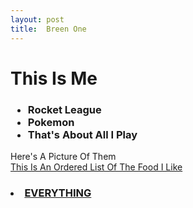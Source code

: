 ```yaml
---
layout: post
title:  Breen One
---
```

<html>
<head>
<h1>This Is Me</h1>
<title>
This Is An Unordered List Of The Games I Like
</title>
<h3>
<ul>
<li>
Rocket League
</li>
<li>
Pokemon
</li>
<li>
That's About All I Play
</li>
</ul>
</h3>
Here's A Picture Of Them
  <a href="https://www.google.com/imgres?imgurl=http%3A%2F%2Fcdn.edgecast.steamstatic.com%2Fsteam%2Fapps%2F252950%2Fheader.jpg%3Ft%3D1487806299&imgrefurl=http%3A%2F%2Fstore.steampowered.com%2Fapp%2F252950%2F&docid=3BHRvmdS2JyzYM&tbnid=hUck9HcGcMWncM%3A&vet=1&w=460&h=215&safe=active&bih=665&biw=1280&q=rocket%20league&ved=0ahUKEwj8rrmfsKbSAhXE8CYKHeaCBd8QMwhQKAEwAQ&iact=mrc&uact=8" target="_blank"/>
    <a href="https://www.google.com/search?q=pokemon+logo&espv=2&biw=1280&bih=665&source=lnms&tbm=isch&sa=X&ved=0ahUKEwjhm4DksKbSAhVFKyYKHTvOCEAQ_AUIBigB#" target="_blank"/>
<br>
This Is An Ordered List Of The Food I Like
<h3>
<ol>
</ol>
<li>
EVERYTHING
</li>
</h3>
</head>
<body>
</body>
</html>
